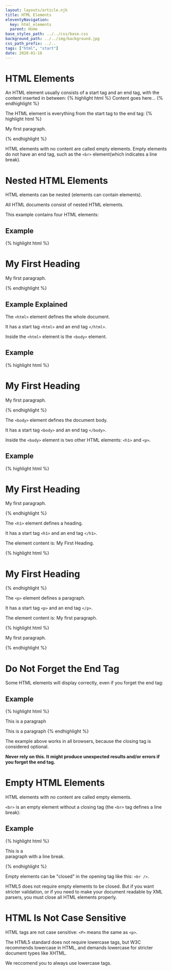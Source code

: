 ```yaml
---
layout: layouts/article.njk
title: HTML Elements
eleventyNavigation:
  key: html_elements
  parent: Home
base_styles_path: ../../css/base.css
background_path: ../../img/background.jpg
css_path_prefix: ../..
tags: ["html", "start"]
date: 2020-01-16
---
```


# HTML Elements

An HTML element usually consists of a start tag and an end tag, with the content inserted in between:
{% highlight html %}
<tagname>Content goes here...</tagname>
{% endhighlight %}

The HTML element is everything from the start tag to the end tag:
{% highlight html %}

<p>My first paragraph.</p>
{% endhighlight %}

HTML elements with no content are called empty elements. Empty elements do not have an end tag, such as the `<br>` element(which indicates a line break).

# Nested HTML Elements

HTML elements can be nested (elements can contain elements).

All HTML documents consist of nested HTML elements.

This example contains four HTML elements:

## Example

{% highlight html %}

<!DOCTYPE html>
<html>
<body>

<h1>My First Heading</h1>
<p>My first paragraph.</p>

</body>
</html>
{% endhighlight %}

## Example Explained

The `<html>` element defines the whole document.

It has a start tag `<html>` and an end tag `</html>`.

Inside the `<html>` element is the `<body>` element.

## Example

{% highlight html %}

<html>
<body>

<h1>My First Heading</h1>
<p>My first paragraph.</p>

</body>
</html>
{% endhighlight %}

The `<body>` element defines the document body.

It has a start tag `<body>` and an end tag `</body>`.

Inside the `<body>` element is two other HTML elements: `<h1>` and `<p>`.

## Example

{% highlight html %}

<body>

<h1>My First Heading</h1>
<p>My first paragraph.</p>

</body>
{% endhighlight %}

The `<h1>` element defines a heading.

It has a start tag `<h1>` and an end tag `</h1>`.

The element content is: My First Heading.

{% highlight html %}

<h1>My First Heading</h1>
{% endhighlight %}

The `<p>` element defines a paragraph.

It has a start tag `<p>` and an end tag `</p>`.

The element content is: My first paragraph.

{% highlight html %}

<p>My first paragraph.</p>
{% endhighlight %}

# Do Not Forget the End Tag

Some HTML elements will display correctly, even if you forget the end tag:

## Example

{% highlight html %}

<html>
<body>

<p>This is a paragraph
<p>This is a paragraph

</body>
</html>
{% endhighlight %}

The example above works in all browsers, because the closing tag is considered optional.

<strong>Never rely on this. It might produce unexpected results and/or errors if you forget the end tag.</strong>

# Empty HTML Elements

HTML elements with no content are called empty elements.

`<br>` is an empty element without a closing tag (the `<br>` tag defines a line break):

## Example

{% highlight html %}

<p>This is a <br> paragraph with a line break.</p>
{% endhighlight %}

Empty elements can be "closed" in the opening tag like this: `<br />`.

HTML5 does not require empty elements to be closed. But if you want stricter validation, or if you need to make your document readable by XML parsers, you must close all HTML elements properly.

# HTML Is Not Case Sensitive

HTML tags are not case sensitive: `<P>` means the same as `<p>`.

The HTML5 standard does not require lowercase tags, but W3C recommends lowercase in HTML, and demands lowercase for stricter document types like XHTML.

We reccomend you to always use lowercase tags.
